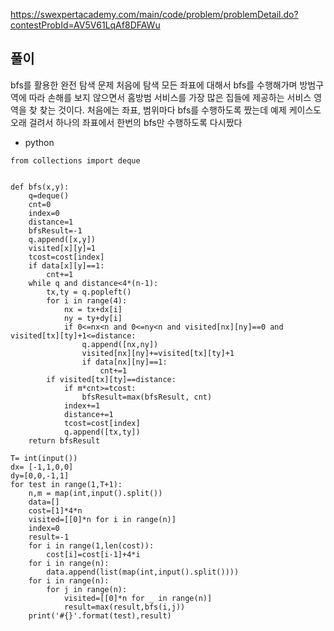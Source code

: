 https://swexpertacademy.com/main/code/problem/problemDetail.do?contestProbId=AV5V61LqAf8DFAWu

## 풀이 
bfs를 활용한 완전 탐색 문제 처음에 탐색 모든 좌표에 대해서  bfs를 수행해가며 방범구역에 따라 손해를 보지 않으면서 홈방범 서비스를 가장 많은 집들에 제공하는 서비스 영역을 찾 찾는 것이다. 처음에는 좌표, 범위마다 bfs를 수행하도록 짰는데 예제 케이스도 오래 걸려서 하나의 좌표에서 한번의 bfs만 수행하도록 다시짰다

- python
```
from collections import deque


def bfs(x,y):
    q=deque()
    cnt=0
    index=0
    distance=1
    bfsResult=-1
    q.append([x,y])
    visited[x][y]=1
    tcost=cost[index]
    if data[x][y]==1:
        cnt+=1
    while q and distance<4*(n-1):
        tx,ty = q.popleft()
        for i in range(4):
            nx = tx+dx[i]
            ny = ty+dy[i]
            if 0<=nx<n and 0<=ny<n and visited[nx][ny]==0 and visited[tx][ty]+1<=distance:
                q.append([nx,ny])
                visited[nx][ny]+=visited[tx][ty]+1
                if data[nx][ny]==1:
                    cnt+=1
        if visited[tx][ty]==distance:
            if m*cnt>=tcost:
                bfsResult=max(bfsResult, cnt)
            index+=1
            distance+=1
            tcost=cost[index]
            q.append([tx,ty])
    return bfsResult

T= int(input())
dx= [-1,1,0,0]
dy=[0,0,-1,1]
for test in range(1,T+1):
    n,m = map(int,input().split())
    data=[]
    cost=[1]*4*n
    visited=[[0]*n for i in range(n)]
    index=0
    result=-1
    for i in range(1,len(cost)):
        cost[i]=cost[i-1]+4*i
    for i in range(n):
        data.append(list(map(int,input().split())))
    for i in range(n):
        for j in range(n):
            visited=[[0]*n for _ in range(n)]
            result=max(result,bfs(i,j))
    print('#{}'.format(test),result)
```

